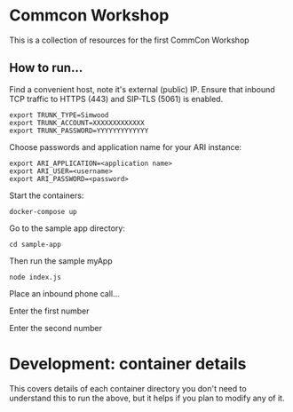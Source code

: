 # Commcon Workshop

This is a collection of resources for the first CommCon Workshop

## How to run...

Find a convenient host, note it's external (public) IP. Ensure that inbound TCP traffic to HTTPS (443) and SIP-TLS (5061) is enabled.
```
export TRUNK_TYPE=Simwood
export TRUNK_ACCOUNT=XXXXXXXXXXXXX
export TRUNK_PASSWORD=YYYYYYYYYYYYY
```
Choose passwords and application name for your ARI instance:
```
export ARI_APPLICATION=<application name>
export ARI_USER=<username>
export ARI_PASSWORD=<password>
```


Start the containers:
```
docker-compose up
```

Go to the sample app directory:
```
cd sample-app
```

Then run the sample myApp
```
node index.js
```

Place an inbound phone call...

Enter the first number

Enter the second number

# Development: container details

This covers details of each container directory you don't need to understand this to run the above, but it helps if you plan to modify any of it.
